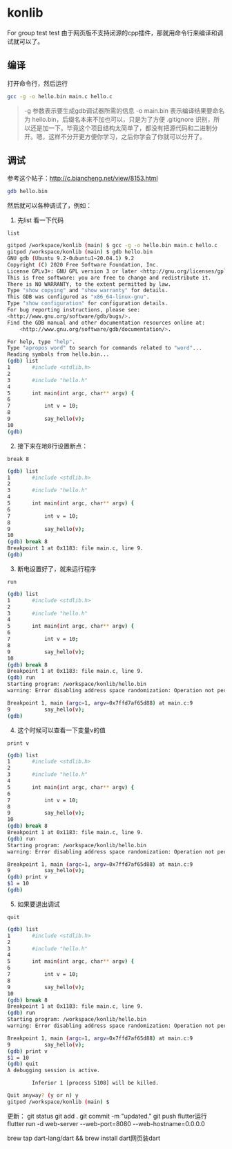 # konlib
For group
test test
由于网页版不支持闭源的cpp插件，那就用命令行来编译和调试就可以了。

## 编译

打开命令行，然后运行

```bash
gcc -g -o hello.bin main.c hello.c
```

> -g 参数表示要生成gdb调试器所需的信息
> -o main.bin 表示编译结果要命名为 hello.bin，后缀名本来不加也可以，只是为了方便 .gitignore 识别，所以还是加一下。毕竟这个项目结构太简单了，都没有把源代码和二进制分开。嗯，这样不分开更方便你学习，之后你学会了你就可以分开了。

## 调试

参考这个帖子：http://c.biancheng.net/view/8153.html

```bash
gdb hello.bin
```

然后就可以各种调试了，例如：
1. 先list 看一下代码

`list`

```bash
gitpod /workspace/konlib (main) $ gcc -g -o hello.bin main.c hello.c
gitpod /workspace/konlib (main) $ gdb hello.bin
GNU gdb (Ubuntu 9.2-0ubuntu1~20.04.1) 9.2
Copyright (C) 2020 Free Software Foundation, Inc.
License GPLv3+: GNU GPL version 3 or later <http://gnu.org/licenses/gpl.html>
This is free software: you are free to change and redistribute it.
There is NO WARRANTY, to the extent permitted by law.
Type "show copying" and "show warranty" for details.
This GDB was configured as "x86_64-linux-gnu".
Type "show configuration" for configuration details.
For bug reporting instructions, please see:
<http://www.gnu.org/software/gdb/bugs/>.
Find the GDB manual and other documentation resources online at:
    <http://www.gnu.org/software/gdb/documentation/>.

For help, type "help".
Type "apropos word" to search for commands related to "word"...
Reading symbols from hello.bin...
(gdb) list
1       #include <stdlib.h>
2
3       #include "hello.h"
4
5       int main(int argc, char** argv) {
6
7           int v = 10;
8
9           say_hello(v);
10
(gdb) 
```

2. 接下来在地8行设置断点：

`break 8`

```bash
(gdb) list
1       #include <stdlib.h>
2
3       #include "hello.h"
4
5       int main(int argc, char** argv) {
6
7           int v = 10;
8
9           say_hello(v);
10
(gdb) break 8
Breakpoint 1 at 0x1183: file main.c, line 9.
(gdb) 
```

3. 断电设置好了，就来运行程序

`run`

```bash
(gdb) list
1       #include <stdlib.h>
2
3       #include "hello.h"
4
5       int main(int argc, char** argv) {
6
7           int v = 10;
8
9           say_hello(v);
10
(gdb) break 8
Breakpoint 1 at 0x1183: file main.c, line 9.
(gdb) run
Starting program: /workspace/konlib/hello.bin 
warning: Error disabling address space randomization: Operation not permitted

Breakpoint 1, main (argc=1, argv=0x7ffd7af65d88) at main.c:9
9           say_hello(v);
(gdb) 
```

4. 这个时候可以查看一下变量v的值

`print v`

```bash
(gdb) list
1       #include <stdlib.h>
2
3       #include "hello.h"
4
5       int main(int argc, char** argv) {
6
7           int v = 10;
8
9           say_hello(v);
10
(gdb) break 8
Breakpoint 1 at 0x1183: file main.c, line 9.
(gdb) run
Starting program: /workspace/konlib/hello.bin 
warning: Error disabling address space randomization: Operation not permitted

Breakpoint 1, main (argc=1, argv=0x7ffd7af65d88) at main.c:9
9           say_hello(v);
(gdb) print v
$1 = 10
(gdb) 
```

5. 如果要退出调试

`quit`

```bash
(gdb) list
1       #include <stdlib.h>
2
3       #include "hello.h"
4
5       int main(int argc, char** argv) {
6
7           int v = 10;
8
9           say_hello(v);
10
(gdb) break 8
Breakpoint 1 at 0x1183: file main.c, line 9.
(gdb) run
Starting program: /workspace/konlib/hello.bin 
warning: Error disabling address space randomization: Operation not permitted

Breakpoint 1, main (argc=1, argv=0x7ffd7af65d88) at main.c:9
9           say_hello(v);
(gdb) print v
$1 = 10
(gdb) quit
A debugging session is active.

        Inferior 1 [process 5108] will be killed.

Quit anyway? (y or n) y
gitpod /workspace/konlib (main) $ 
```

更新：
git status
git add .
git commit -m "updated."
git push
flutter运行
flutter run -d web-server --web-port=8080 --web-hostname=0.0.0.0

brew tap dart-lang/dart && brew install dart网页装dart
